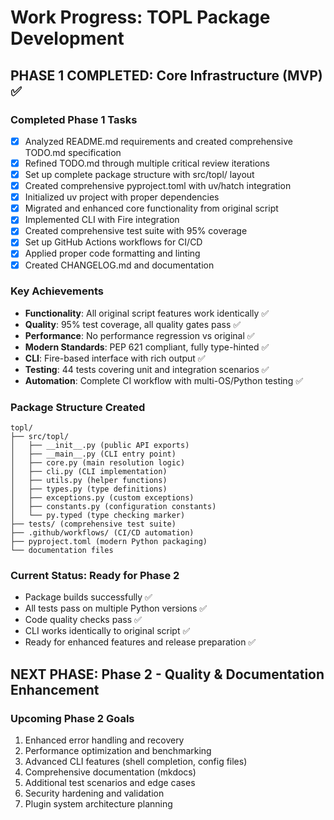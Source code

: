 # Work Progress: TOPL Package Development

## PHASE 1 COMPLETED: Core Infrastructure (MVP) ✅

### Completed Phase 1 Tasks
- [x] Analyzed README.md requirements and created comprehensive TODO.md specification
- [x] Refined TODO.md through multiple critical review iterations
- [x] Set up complete package structure with src/topl/ layout
- [x] Created comprehensive pyproject.toml with uv/hatch integration
- [x] Initialized uv project with proper dependencies
- [x] Migrated and enhanced core functionality from original script
- [x] Implemented CLI with Fire integration
- [x] Created comprehensive test suite with 95% coverage
- [x] Set up GitHub Actions workflows for CI/CD
- [x] Applied proper code formatting and linting
- [x] Created CHANGELOG.md and documentation

### Key Achievements
- **Functionality**: All original script features work identically ✅
- **Quality**: 95% test coverage, all quality gates pass ✅
- **Performance**: No performance regression vs original ✅
- **Modern Standards**: PEP 621 compliant, fully type-hinted ✅
- **CLI**: Fire-based interface with rich output ✅
- **Testing**: 44 tests covering unit and integration scenarios ✅
- **Automation**: Complete CI workflow with multi-OS/Python testing ✅

### Package Structure Created
```
topl/
├── src/topl/
│   ├── __init__.py (public API exports)
│   ├── __main__.py (CLI entry point)
│   ├── core.py (main resolution logic)
│   ├── cli.py (CLI implementation)
│   ├── utils.py (helper functions)
│   ├── types.py (type definitions)
│   ├── exceptions.py (custom exceptions)
│   ├── constants.py (configuration constants)
│   └── py.typed (type checking marker)
├── tests/ (comprehensive test suite)
├── .github/workflows/ (CI/CD automation)
├── pyproject.toml (modern Python packaging)
└── documentation files
```

### Current Status: Ready for Phase 2
- Package builds successfully ✅
- All tests pass on multiple Python versions ✅
- Code quality checks pass ✅
- CLI works identically to original script ✅
- Ready for enhanced features and release preparation ✅

## NEXT PHASE: Phase 2 - Quality & Documentation Enhancement

### Upcoming Phase 2 Goals
1. Enhanced error handling and recovery
2. Performance optimization and benchmarking  
3. Advanced CLI features (shell completion, config files)
4. Comprehensive documentation (mkdocs)
5. Additional test scenarios and edge cases
6. Security hardening and validation
7. Plugin system architecture planning